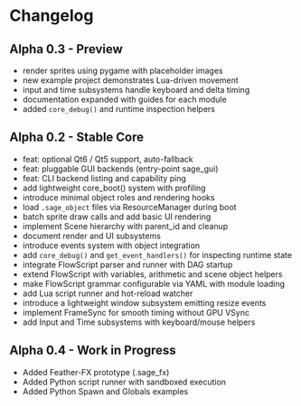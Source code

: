 # Changelog

## Alpha 0.3 - Preview
- render sprites using pygame with placeholder images
- new example project demonstrates Lua-driven movement
- input and time subsystems handle keyboard and delta timing
- documentation expanded with guides for each module
- added `core_debug()` and runtime inspection helpers

## Alpha 0.2 - Stable Core
- feat: optional Qt6 / Qt5 support, auto-fallback
- feat: pluggable GUI backends (entry-point sage_gui)
- feat: CLI backend listing and capability ping
- add lightweight core_boot() system with profiling
- introduce minimal object roles and rendering hooks
- load `.sage_object` files via ResourceManager during boot
- batch sprite draw calls and add basic UI rendering
- implement Scene hierarchy with parent_id and cleanup
- document render and UI subsystems
- introduce events system with object integration
- add `core_debug()` and `get_event_handlers()` for inspecting runtime state
- integrate FlowScript parser and runner with DAG startup
- extend FlowScript with variables, arithmetic and scene object helpers
- make FlowScript grammar configurable via YAML with module loading
- add Lua script runner and hot-reload watcher
- introduce a lightweight window subsystem emitting resize events
- implement FrameSync for smooth timing without GPU VSync
- add Input and Time subsystems with keyboard/mouse helpers

## Alpha 0.4 - Work in Progress
- Added Feather-FX prototype (.sage_fx)
- Added Python script runner with sandboxed execution
- Added Python Spawn and Globals examples
